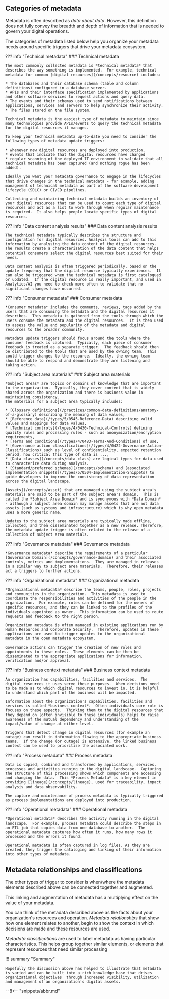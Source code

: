 <!-- SPDX-License-Identifier: CC-BY-4.0 -->
<!-- Copyright Contributors to the ODPi Egeria project 2020. -->


## Categories of metadata

Metadata is often described as *data about data*.  However, this definition does not fully convey the breadth and depth of information that is needed to govern your digital operations.

The categories of metadata listed below help you organize your metadata needs around specific triggers that drive your metadata ecosystem.

??? info "Technical metadata"
    ### Technical metadata

    The most commonly collected metadata is *technical metadata* that describes the way something is implemented.  For example, technical metadata for common [digital resources](/concepts/resource) includes:
    
    * The databases and their database schema (table and column definitions) configured in a database server.
    * APIs and their interface specification implemented by applications and other software services to request actions and query data.
    * The events and their schemas used to send notifications between applications, services and servers to help synchronize their activity.
    * The files stored on the file system.
    
    Technical metadata is the easiest type of metadata to maintain since many technologies provide APIs/events to query the technical metadata for the digital resources it manages.
    
    To keep your technical metadata up-to-date you need to consider the following types of metadata update triggers:
    
    * whenever new digital resources are deployed into production, 
    * events that indicate that the digital resources have changed
    * regular scanning of the deployed IT environment to validate that all technical metadata has been captured (and nothing rogue has been added).
    
    Ideally you want your metadata governance to engage in the lifecycles that drive changes in the technical metadata - for example, adding management of technical metadata as part of the software development lifecycle (SDLC) or CI/CD pipelines.
    
    Collecting and maintaining technical metadata builds an inventory of your digital resources that can be used to count each type of digital resources and act as a list to work through when regular maintenance is required.  It also helps people locate specific types of digital resources.
    
??? info "Data content analysis results"
    ### Data content analysis results
    
    The technical metadata typically describes the structure and configuration for digital resources. Analysis tools can add to this information by analysing the data content of the digital resources. The results create a characterization of the data content that helps potential consumers select the digital resources best suited for their needs.
    
    Data content analysis is often triggered periodically, based on the update frequency that the digital resource typically experiences.  It can also be triggered when the technical metadata is first catalogued or updated.  If the digital resource is really important, and used in Analytics/AI you need to check more often to validate that no significant changes have occurred.
    
??? info "Consumer metadata"
    ### Consumer metadata
    
    *Consumer metadata* includes the comments, reviews, tags added by the users that are consuming the metadata and the digital resources it describes.  This metadata is gathered from the tools through which the users consume the metadata and the digital resources.  It is then used to assess the value and popularity of the metadata and digital resources to the broader community.
    
    Metadata update triggers should focus around the tools where the consumer feedback is captured.  Typically, each piece of consumer feedback is treated as a separate trigger.  The feedback should then be distributed to the tools that are used by the owning team.  This could trigger changes to the resource.  Ideally, the owning team should be able to respond and demonstrate they are listening and taking action.

??? info "Subject area materials"
    ### Subject area materials
    
    *Subject areas* are topics or domains of knowledge that are important to the organization.  Typically, they cover content that is widely shared across the organization and there is business value in maintaining consistency.
    The materials for a subject area typically includes:
    
    * [Glossary definitions](/practices/common-data-definitions/anatomy-of-a-glossary) describing the meaning of data values, 
    * [Reference data](/types/5/0545-Reference-Data) describing valid values and mappings for data values,
    * [Technical controls](/types/4/0430-Technical-Controls) defining quality rules and processing rules - such as anonymization/encryption requirements, 
    * [Terms and conditions](/types/4/0483-Terms-And-Conditions) of use,
    * [Governance action classifications](/types/4/0422-Governance-Action-Classifications) such as level of confidentiality, expected retention period, how critical this type of data is ...,
    * [Data classes](/concepts/data-class) are logical types for data used to characterize data during analysis.
    * [Standard/preferred schemas](/concepts/schema) and [associated implementation snippets](/types/5/0504-Implementation-Snippets) to guide developers to improve the consistency of data representation across the digital landscape.
    
    [Assets](/concepts/asset) that are managed using the subject area's materials are said to be part of the subject area's domain.  This is called the *Subject Area Domain* and is synonymous with *Data Domain* - although a subject area domain may manage assets that are not data assets (such as systems and infrastructure) which is why open metadata uses a more generic name.
    
    Updates to the subject area materials are typically made offline, collected, and then disseminated together as a new release. Therefore, the metadata update trigger is often related to the release of a collection of subject area materials.
    
??? info "Governance metadata"
    ### Governance metadata
    
    *Governance metadata* describe the requirements of a particular [Governance Domain](/concepts/governance-domain) and their associated controls, metrics and implementations.  They are managed in releases in a similar way to subject area materials.  Therefore, their releases act a triggers to further actions. 
    
??? info "Organizational metadata"
    ### Organizational metadata

    *Organizational metadata* describe the teams, people, roles, projects and communities in the organization.  This metadata is used to coordinate the responsibilities and activities of the people in the organization.  For example, roles can be defined for the owners of specific resources, and they can be linked to the profiles of the individuals appointed as owner.  This information can be used to route requests and feedback to the right person.
    
    Organization metadata is often managed in existing applications run by Human Resources and Corporate Security.  Therefore, updates in these applications are used to trigger updates to the organizational metadata in the open metadata ecosystem.
    
    Governance actions can trigger the creation of new roles and appointments to these roles.  These elements can be then be disseminated to the appropriate applications for information, verification and/or approval.
    
??? info "Business context metadata"
    ### Business context metadata
    
    An organization has capabilities, facilities and services.  The digital resources it uses serve these purposes.  When decisions need to be made as to which digital resources to invest in, it is helpful to understand which part of the business will be impacted.
    
    Information about the organization's capabilities, facilities and services is called *business context*.  Often individuals core role is focuses on these aspects.  Thinking them to the digital resources that they depend on (often invisible to these individuals) helps to raise awareness of the mutual dependency and understanding of the impact/value of change at either level.
    
    Triggers that detect change in digital resources (for example an outage) can result in information flowing to the appropriate business teams.  If the change (or outage) is extensive, the linked business context can be used to prioritize the associated work.
    
??? info "Process metadata"
    ### Process metadata

    Data is copied, combined and transformed by applications, services, processes and activities running in the digital landscape.  Capturing the structure of this processing shows which components are accessing and changing the data.  This *Process Metadata* is a key element in providing [lineage](/concepts/lineage), used for traceability, impact analysis and data observability.
    
    The capture and maintenance of process metadata is typically triggered as process implementations are deployed into production.
    
??? info "Operational metadata"
    ### Operational metadata
    
    *Operational metadata* describes the activity running in the digital landscape.  For example, process metadata could describe the steps in an ETL job that copies data from one database to another.  The operational metadata captures how often it runs, how many rows it processed and the errors it found.
    
    Operational metadata is often captured in log files. As they are created, they trigger the cataloging and linking of their information into other types of metadata.
    
## Metadata relationships and classifications

The other types of trigger to consider is when/where the metadata elements described above can be connected together and augmented.

This linking and augmentation of metadata has a multiplying effect on the value of your metadata.  

You can think of the metadata described above as the facts about your organization's resources and operation.  *Metadata relationships* that show how one element relates to another, begin to show the context in which decisions are made and these resources are used.

*Metadata classifications* are used to label metadata as having particular characteristics.  This helps group together similar elements, or elements that represent resources that need similar processing

!!! summary "Summary"

    Hopefully the discussion above has helped to illustrate that metadata is varied and can be built into a rich knowledge base that drives organizational objectives  through increased visibility, utilization and management of an organization's digital assets.

--8<-- "snippets/abbr.md"
